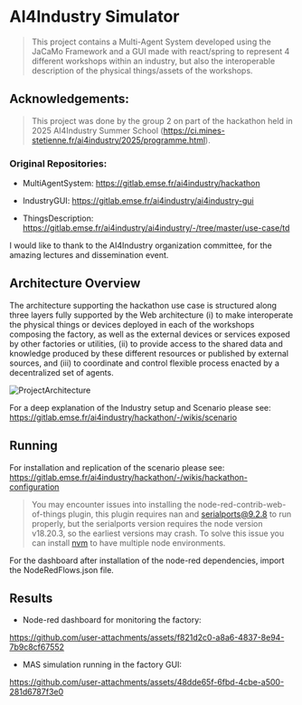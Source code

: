 # AI4Industry Simulator

> This project contains a Multi-Agent System developed using the JaCaMo Framework and a GUI made with react/spring to represent 4 different workshops within an industry, but also the interoperable description of the physical things/assets of the workshops.

## Acknowledgements:

> This project was done by the group 2 on part of the hackathon held in 2025 AI4Industry Summer School (https://ci.mines-stetienne.fr/ai4industry/2025/programme.html).

### Original Repositories:
- MultiAgentSystem: https://gitlab.emse.fr/ai4industry/hackathon

- IndustryGUI: https://gitlab.emse.fr/ai4industry/ai4industry-gui

- ThingsDescription: https://gitlab.emse.fr/ai4industry/ai4industry/-/tree/master/use-case/td

I would like to thank to the AI4Industry organization committee, for the amazing lectures and dissemination event.

## Architecture Overview

The architecture supporting the hackathon use case is structured along three layers fully supported by the Web architecture (i) to make interoperate the physical things or devices deployed in each of the workshops composing the factory, as well as the external devices or services exposed by other factories or utilities, (ii) to provide access to the shared data and knowledge produced by these different resources or published by external sources, and (iii) to coordinate and control flexible process enacted by a decentralized set of agents.

<img src="https://gitlab.emse.fr/ai4industry/hackathon/-/wikis/uploads/97b7d0299fcae8c0df9c82c7e91fe663/architecture-hackathon.png" alt="ProjectArchitecture" title="Project Architecture.">

For a deep explanation of the Industry setup and Scenario please see: https://gitlab.emse.fr/ai4industry/hackathon/-/wikis/scenario

## Running

For installation and replication of the scenario please see: https://gitlab.emse.fr/ai4industry/hackathon/-/wikis/hackathon-configuration

> You may encounter issues into installing the node-red-contrib-web-of-things plugin, this plugin requires nan and serialports@9.2.8 to run properly, but the serialports version requires the node version v18.20.3, so the earliest versions may crash. To solve this issue you can install [nvm](https://github.com/nvm-sh/nvm) to have multiple node environments.

For the dashboard after installation of the node-red dependencies, import the NodeRedFlows.json file.

## Results

- Node-red dashboard for monitoring the factory:

https://github.com/user-attachments/assets/f821d2c0-a8a6-4837-8e94-7b9c8cf67552

- MAS simulation running in the factory GUI:

https://github.com/user-attachments/assets/48dde65f-6fbd-4cbe-a500-281d6787f3e0

